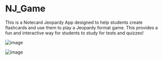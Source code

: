 # NJ_Game
This is a Notecard Jeopardy App designed to help students create flashcards and use them to play a Jeopardy format game. This provides a fun and interactive way for students to study for tests and quizzes!

![image](https://user-images.githubusercontent.com/100815718/188023878-ebf99b59-b257-42c2-9ca3-446315305ad4.png)


![image](https://user-images.githubusercontent.com/100815718/188023814-248574cf-e7d5-430c-9a91-42bca44cb780.png)
